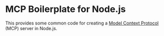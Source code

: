 # MCP Boilerplate for Node.js

This provides some common code for creating a [Model Context Protocol](https://modelcontextprotocol.io/introduction) (MCP) server in Node.js.